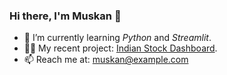 ### Hi there, I'm Muskan 👋

- 🌱 I’m currently learning *Python* and *Streamlit*.
- 👩‍💻 My recent project: [Indian Stock Dashboard](https://github.com/your-username/dashboard2).
- 📫 Reach me at: muskan@example.com
